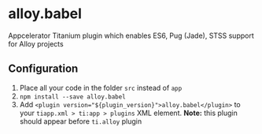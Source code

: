# alloy.babel
Appcelerator Titanium plugin which enables ES6, Pug (Jade), STSS support for Alloy projects

## Configuration
1. Place all your code in the folder `src` instead of `app`
2. `npm install --save alloy.babel`
3. Add `<plugin version="${plugin_version}">alloy.babel</plugin>` to your `tiapp.xml > ti:app > plugins` XML element.
**Note:** this plugin should appear before `ti.alloy` plugin
